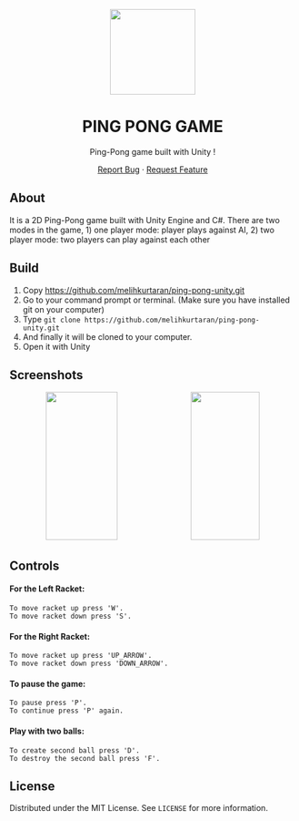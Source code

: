 <p align="center">
  <img width="150" height="auto" src="">
</p>

<h1 align="center">PING PONG GAME</h1>

<p align="center">Ping-Pong game built with Unity !</p>

<p align="center">
  <a href="https://github.com/melihkurtaran/ping-pong-unity/issues">Report Bug</a> · 
  <a href="https://github.com/melihkurtaran/ping-pong-unity/issues">Request Feature</a>
</p>

## About

It is a 2D Ping-Pong game built with Unity Engine and C#.
There are two modes in the game, 1) one player mode: player plays against AI,
2) two player mode: two players can play against each other

## Build
1. Copy https://github.com/melihkurtaran/ping-pong-unity.git
2. Go to your command prompt or terminal. (Make sure you have installed git on your computer)
3. Type ```git clone https://github.com/melihkurtaran/ping-pong-unity.git```
4. And finally it will be cloned to your computer.
5. Open it with Unity

## Screenshots

<p align="center">
  <img width="50%" height="260" src="">
  <img width="49%" height="260" src="">
</p>


## Controls

#### For the Left Racket:
	
	To move racket up press 'W'.
	To move racket down press 'S'.

#### For the Right Racket:
 	
 	To move racket up press 'UP_ARROW'.
 	To move racket down press 'DOWN_ARROW'.
  
#### To pause the game:
 	
 	To pause press 'P'.
 	To continue press 'P' again.
  
#### Play with two balls:
 	
 	To create second ball press 'D'.
 	To destroy the second ball press 'F'.
  
## License

Distributed under the MIT License. See `LICENSE` for more information.
